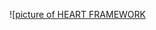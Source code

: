 ![[picture of HEART FRAMEWORK](https://docs.google.com/presentation/d/1BsA5Ce4g1mxvJ3cboJjnYX_XB8r43UVyXdiub4Kd0Z4/edit#slide=id.gc8216bd24_20_0)
